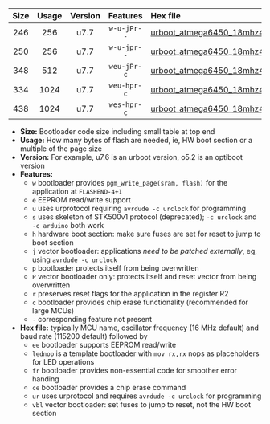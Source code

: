 |Size|Usage|Version|Features|Hex file|
|:-:|:-:|:-:|:-:|:--|
|246|256|u7.7|`w-u-jPr--`|[urboot_atmega6450_18mhz432_57600bps_lednop_ur_vbl.hex](https://raw.githubusercontent.com/stefanrueger/urboot.hex/main/mcus/atmega6450/fcpu_18mhz432/57600_bps/urboot_atmega6450_18mhz432_57600bps_lednop_ur_vbl.hex)|
|250|256|u7.7|`w-u-jpr--`|[urboot_atmega6450_18mhz432_57600bps_lednop_fr_ur_vbl.hex](https://raw.githubusercontent.com/stefanrueger/urboot.hex/main/mcus/atmega6450/fcpu_18mhz432/57600_bps/urboot_atmega6450_18mhz432_57600bps_lednop_fr_ur_vbl.hex)|
|348|512|u7.7|`weu-jPr-c`|[urboot_atmega6450_18mhz432_57600bps_ee_lednop_fr_ce_ur_vbl.hex](https://raw.githubusercontent.com/stefanrueger/urboot.hex/main/mcus/atmega6450/fcpu_18mhz432/57600_bps/urboot_atmega6450_18mhz432_57600bps_ee_lednop_fr_ce_ur_vbl.hex)|
|334|1024|u7.7|`weu-hpr-c`|[urboot_atmega6450_18mhz432_57600bps_ee_lednop_fr_ce_ur.hex](https://raw.githubusercontent.com/stefanrueger/urboot.hex/main/mcus/atmega6450/fcpu_18mhz432/57600_bps/urboot_atmega6450_18mhz432_57600bps_ee_lednop_fr_ce_ur.hex)|
|438|1024|u7.7|`wes-hpr-c`|[urboot_atmega6450_18mhz432_57600bps_ee_lednop_fr_ce.hex](https://raw.githubusercontent.com/stefanrueger/urboot.hex/main/mcus/atmega6450/fcpu_18mhz432/57600_bps/urboot_atmega6450_18mhz432_57600bps_ee_lednop_fr_ce.hex)|

- **Size:** Bootloader code size including small table at top end
- **Usage:** How many bytes of flash are needed, ie, HW boot section or a multiple of the page size
- **Version:** For example, u7.6 is an urboot version, o5.2 is an optiboot version
- **Features:**
  + `w` bootloader provides `pgm_write_page(sram, flash)` for the application at `FLASHEND-4+1`
  + `e` EEPROM read/write support
  + `u` uses urprotocol requiring `avrdude -c urclock` for programming
  + `s` uses skeleton of STK500v1 protocol (deprecated); `-c urclock` and `-c arduino` both work
  + `h` hardware boot section: make sure fuses are set for reset to jump to boot section
  + `j` vector bootloader: applications *need to be patched externally*, eg, using `avrdude -c urclock`
  + `p` bootloader protects itself from being overwritten
  + `P` vector bootloader only: protects itself and reset vector from being overwritten
  + `r` preserves reset flags for the application in the register R2
  + `c` bootloader provides chip erase functionality (recommended for large MCUs)
  + `-` corresponding feature not present
- **Hex file:** typically MCU name, oscillator frequency (16 MHz default) and baud rate (115200 default) followed by
  + `ee` bootloader supports EEPROM read/write
  + `lednop` is a template bootloader with `mov rx,rx` nops as placeholders for LED operations
  + `fr` bootloader provides non-essential code for smoother error handing
  + `ce` bootloader provides a chip erase command
  + `ur` uses urprotocol and requires `avrdude -c urclock` for programming
  + `vbl` vector bootloader: set fuses to jump to reset, not the HW boot section
